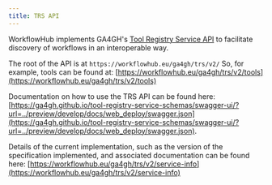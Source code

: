 ```yaml
---
title: TRS API
---
```


WorkflowHub implements GA4GH's [Tool Registry Service API](https://www.ga4gh.org/news/tool-registry-service-api-enabling-an-interoperable-library-of-genomics-analysis-tools/) to facilitate discovery of workflows in an interoperable way.

The root of the API is at `https://workflowhub.eu/ga4gh/trs/v2/` So, for example, tools can be found at: [https://workflowhub.eu/ga4gh/trs/v2/tools](https://workflowhub.eu/ga4gh/trs/v2/tools)

Documentation on how to use the TRS API can be found here: [https://ga4gh.github.io/tool-registry-service-schemas/swagger-ui/?url=../preview/develop/docs/web_deploy/swagger.json](https://ga4gh.github.io/tool-registry-service-schemas/swagger-ui/?url=../preview/develop/docs/web_deploy/swagger.json).

Details of the current implementation, such as the version of the specification implemented, and associated documentation can be found here: [https://workflowhub.eu/ga4gh/trs/v2/service-info](https://workflowhub.eu/ga4gh/trs/v2/service-info)
